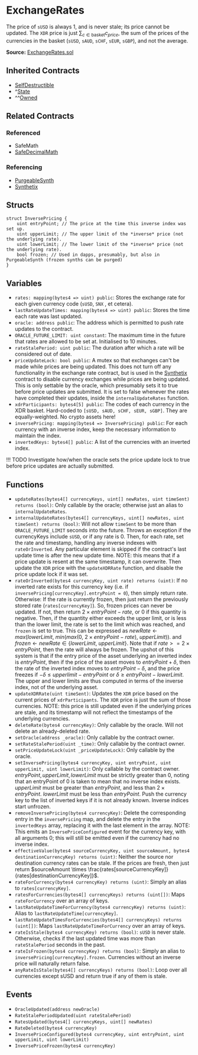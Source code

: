 # ExchangeRates

The price of `sUSD` is always 1, and is never stale; its price cannot be updated.
The `XDR` price is just $\sum_{c \in \text{basket}}{c_{price}}$, the sum of the prices of the currencies in the basket (`sUSD`, `sAUD`, `sCHF`, `sEUR`, `sGBP`), and not the average.

**Source:** [ExchangeRates.sol](https://github.com/Synthetixio/synthetix/blob/master/contracts/ExchangeRates.sol)

## Inherited Contracts

* [SelfDestructible](SelfDestructible.md)
* ^[State](State.md)
* ^^[Owned](Owned.md)

## Related Contracts

### Referenced

* SafeMath
* [SafeDecimalMath](SafeDecimalMathmd)

### Referencing

* [PurgeableSynth](PurgeableSynth.md)
* [Synthetix](Synthetix.md)

## Structs

```solidity
struct InversePricing {
    uint entryPoint; // The price at the time this inverse index was set up.
    uint upperLimit; // The upper limit of the *inverse* price (not the underlying rate).
    uint lowerLimit; // The lower limit of the *inverse* price (not the underlying rate).
    bool frozen; // Used in dapps, presumably, but also in PurgeableSynth (frozen synths can be purged)
}
```

## Variables

* `rates: mapping(bytes4 => uint) public`: Stores the exchange rate for each given currency code (`sUSD`, `SNX` , et cetera).
* `lastRateUpdateTimes: mapping(bytes4 => uint) public`: Stores the time each rate was last updated.
* `oracle: address public`: The address which is permitted to push rate updates to the contract.
* `ORACLE_FUTURE_LIMIT: uint constant`: The maximum time in the future that rates are allowed to be set at. Initialised to 10 minutes.
* `rateStalePeriod: uint public`: The duration after which a rate will be considered out of date.
* `priceUpdateLock: bool public`: A mutex so that exchanges can't be made while prices are being updated. This does not turn off any functionality in the exchange rate contract, but is used in the [Synthetix](Synthetix.md) contract to disable currency exchanges while prices are being updated. This is only settable by the oracle, which presumably sets it to true before price updates are submitted. It is set to false whenever the rates have completed their updates, inside the `internalUpdateRates` function.
* `xdrParticipants: bytes4[5] public`: The codes of each currency in the XDR basket. Hard-coded to `[sUSD, sAUD, sCHF, sEUR, sGBP]`. They are equally-weighted. No crypto assets here!
* `inversePricing: mapping(bytes4 => InversePricing) public`: For each currency with an inverse index, keep the necessary information to maintain the index.
* `invertedKeys: bytes4[] public`: A list of the currencies with an inverted index.

!!! TODO
    Investigate how/when the oracle sets the price update lock to true before price updates are actually submitted.

## Functions

* `updateRates(bytes4[] currencyKeys, uint[] newRates, uint timeSent) returns (bool)`: Only callable by the oracle; otherwise just an alias to `internalUpdateRates`.
* `internalUpdateRates(bytes4[] currencyKeys, uint[] newRates, uint timeSent) returns (bool)`: Will not allow `timeSent` to be more than `ORACLE_FUTURE_LIMIT` seconds into the future. Throws an exception if the currencyKeys include `sUSD`, or if any rate is 0. Then, for each rate, set the rate and timestamp, handling any inverse indexes with `rateOrInverted`. Any particular element is skipped if the contract's last update time is after the new update time. NOTE: this means that if a price update is resent at the same timestamp, it can overwrite. Then update the `XDR` price with the `updateXDRRate` function, and disable the price update lock if it was set.
* `rateOrInverted(bytes4 currencyKey, uint rate) returns (uint)`: If no inverted rate exists for this currency key (i.e. if `inversePricing[currencyKey].entryPoint = 0`), then simply return rate. Otherwise:
If the rate is currently frozen, then just return the previously stored rate (`rates[currencyKey]`). So, frozen prices can never be updated.
If not, then return $2 \times entryPoint - rate$, or $0$
if this quantity is negative. Then, if the quantity either exceeds the upper limit, or is less than the lower limit, the rate is set to the limit which was reached, and `frozen` is set to true.
This can be expressed as $newRate \leftarrow max(lowerLimit, \ min(max(0, \ 2 \times entryPoint - rate), \ upperLimit))$. and $frozen \leftarrow newRate \in \{lowerLimit, \ upperLimit\}$.
Note that if $rate >= 2 \times entryPoint$, then the rate will always be frozen. The upshot of this system is that if the entry price of the asset underlying an inverted index is $entryPoint$, then if the price of the asset moves to $entryPoint + \delta$, then the rate of the inverted index moves to $entryPoint - \delta$, and the price freezes if $-\delta \le upperlimit - entryPoint$ or $\delta \ge entryPoint - lowerLimit$. The upper and lower limits are thus computed in terms of the inverse index, not of the underlying asset.
* `updateXDRRate(uint timeSent)`: Updates the `XDR` price based on the current prices of `xdrParticipants`. The `XDR` price is just the sum of those currencies. NOTE: this price is still updated even if the underlying prices are stale, and its timestamp will not reflect the timestamps of the underlying currencies.
* `deleteRate(bytes4 currencyKey)`: Only callable by the oracle. Will not delete an already-deleted rate.
* `setOracle(address _oracle)`: Only callable by the contract owner.
* `setRateStalePeriod(uint _time)`: Only callable by the contract owner.
* `setPriceUpdateLock(uint _priceUpdateLock)`: Only callable by the oracle.
* `setInversePricing(bytes4 currencyKey, uint entryPoint, uint upperLimit, uint lowerLimit)`: Only callable by the contract owner. $entryPoint, upperLimit, lowerLimit$ must be strictly greater than 0, noting that an entryPoint of 0 is taken to mean that no inverse index exists. $upperLimit$ must be greater than $entryPoint$, and less than $2 \times entryPoint$. $lowerLimit$ must be less than $entryPoint$. Push the currency key to the list of inverted keys if it is not already known. Inverse indices start unfrozen.
* `removeInversePricing(bytes4 currencyKey)`: Delete the corresponding entry in the `inversePricing` map, and delete the entry in the `invertedKeys` array, replacing it with the last element in the array. NOTE: This emits an `InversePriceConfigured` event for the currency key, with all arguments 0; this will still be emitted even if the currency had no inverse index.
* `effectiveValue(bytes4 sourceCurrencyKey, uint sourceAmount, bytes4 destinationCurrencyKey) returns (uint)`: Neither the source nor destination currency rates can be stale. If the prices are fresh, then just return $sourceAmount \times \frac{rates[sourceCurrencyKey]}{rates[destinationCurrencyKey]}$.
* `rateForCurrency(bytes4 currencyKey) returns (uint)`: Simply an alias to `rates[currencyKey]`.
* `ratesForCurrencies(bytes4[] currencyKeys) returns (uint[])`: Maps `rateForCurrency` over an array of keys.
* `lastRateUpdateTimeForCurrency(bytes4 currencyKey) returns (uint)`: Alias to `lastRateUpdateTime[currencyKey]`.
* `lastRateUpdateTimesForCurrencies(bytes4[] currencyKeys) returns (uint[])`: Maps `lastRateUpdateTimeForCurrency` over an array of keys.
* `rateIsStale(bytes4 currencyKey) returns (bool)`: `sUSD` is never stale. Otherwise, checks if the last updated time was more than `rateStalePeriod` seconds in the past.
* `rateIsFrozen(bytes4 currencyKey) returns (bool)`: Simply an alias to `inversePricing[currencyKey].frozen`. Currencies without an inverse price will naturally return false.
* `anyRateIsStale(bytes4[] currencyKeys) returns (bool)`: Loop over all currencies except sUSD and return true if any of them is stale.

## Events

* `OracleUpdated(address newOracle)`
* `RateStalePeriodUpdated(uint rateStalePeriod)`
* `RatesUpdated(bytes4[] currencyKeys, uint[] newRates)`
* `RateDeleted(bytes4 currencyKey)`
* `InversePriceConfigured(bytes4 currencyKey, uint entryPoint, uint upperLimit, uint lowerLimit)`
* `InversePriceFrozen(bytes4 currencyKey)`

